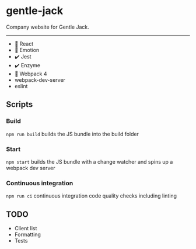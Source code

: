 # gentle-jack

Company website for Gentle Jack.

---

* 🚀 React
* 🎨 Emotion
* ✔️ Jest
* ✔️ Enzyme
* 🚀 Webpack 4
* webpack-dev-server
* eslint

## Scripts

### Build

```npm run build``` builds the JS bundle into the build folder

### Start

```npm start``` builds the JS bundle with a change watcher and spins up a webpack dev server

### Continuous integration

```npm run ci``` continuous integration code quality checks including linting

## TODO

* Client list
* Formatting
* Tests